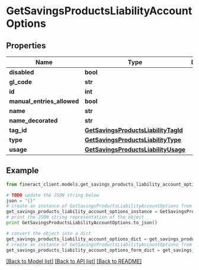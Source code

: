 # GetSavingsProductsLiabilityAccountOptions


## Properties

Name | Type | Description | Notes
------------ | ------------- | ------------- | -------------
**disabled** | **bool** |  | [optional] 
**gl_code** | **str** |  | [optional] 
**id** | **int** |  | [optional] 
**manual_entries_allowed** | **bool** |  | [optional] 
**name** | **str** |  | [optional] 
**name_decorated** | **str** |  | [optional] 
**tag_id** | [**GetSavingsProductsLiabilityTagId**](GetSavingsProductsLiabilityTagId.md) |  | [optional] 
**type** | [**GetSavingsProductsLiabilityType**](GetSavingsProductsLiabilityType.md) |  | [optional] 
**usage** | [**GetSavingsProductsLiabilityUsage**](GetSavingsProductsLiabilityUsage.md) |  | [optional] 

## Example

```python
from fineract_client.models.get_savings_products_liability_account_options import GetSavingsProductsLiabilityAccountOptions

# TODO update the JSON string below
json = "{}"
# create an instance of GetSavingsProductsLiabilityAccountOptions from a JSON string
get_savings_products_liability_account_options_instance = GetSavingsProductsLiabilityAccountOptions.from_json(json)
# print the JSON string representation of the object
print GetSavingsProductsLiabilityAccountOptions.to_json()

# convert the object into a dict
get_savings_products_liability_account_options_dict = get_savings_products_liability_account_options_instance.to_dict()
# create an instance of GetSavingsProductsLiabilityAccountOptions from a dict
get_savings_products_liability_account_options_form_dict = get_savings_products_liability_account_options.from_dict(get_savings_products_liability_account_options_dict)
```
[[Back to Model list]](../README.md#documentation-for-models) [[Back to API list]](../README.md#documentation-for-api-endpoints) [[Back to README]](../README.md)



